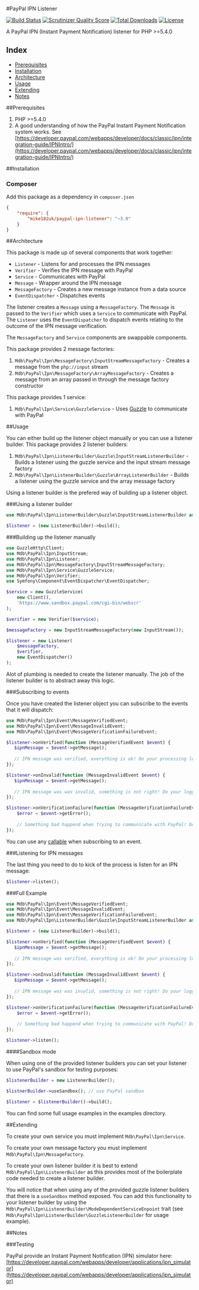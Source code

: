 #PayPal IPN Listener

[![Build Status](https://img.shields.io/travis/mike182uk/paypal-ipn-listener.svg?style=flat-square)](http://travis-ci.org/mike182uk/paypal-ipn-listener)
[![Scrutinizer Quality Score](https://img.shields.io/scrutinizer/g/mike182uk/paypal-ipn-listener.svg?style=flat-square)](https://scrutinizer-ci.com/g/mike182uk/paypal-ipn-listener/)
[![Total Downloads](https://img.shields.io/packagist/dt/mike182uk/paypal-ipn-listener.svg?style=flat-square)](https://packagist.org/packages/mike182uk/paypal-ipn-listener)
[![License](https://img.shields.io/github/license/mike182uk/paypal-ipn-listener.svg?style=flat-square)](https://packagist.org/packages/mike182uk/paypal-ipn-listener)

A PayPal IPN (Instant Payment Notification) listener for PHP >=5.4.0

## Index

- [Prerequisites](#prerequisites)
- [Installation](#installation)
- [Architecture](#architecture)
- [Usage](#usage)
- [Extending](#extending)
- [Notes](#notes)

##<a id="prerequisites"></a>Prerequisites

1. PHP >=5.4.0
2. A good understanding of how the PayPal Instant Payment Notification system works. See [https://developer.paypal.com/webapps/developer/docs/classic/ipn/integration-guide/IPNIntro/](https://developer.paypal.com/webapps/developer/docs/classic/ipn/integration-guide/IPNIntro/)

##<a id="installation"></a>Installation

### Composer

Add this package as a dependency in `composer.json`

```json
{
    "require": {
        "mike182uk/paypal-ipn-listener": "~3.0"
    }
}
```

##<a id="architecture"></a>Architecture

This package is made up of several components that work together:

- `Listener` - Listens for and processes the IPN messages
- `Verifier` - Verifies the IPN message with PayPal
- `Service` - Communicates with PayPal
- `Message` - Wrapper around the IPN message
- `MessageFactory` - Creates a new message instance from a data source
- `EventDispatcher` - Dispatches events

The listener creates a `Message` using a `MessageFactory`. The `Message` is passed to the `Verifier` which uses a `Service` to communicate with PayPal. The `Listener` uses the `EventDispatcher` to dispatch events relating to the outcome of the IPN message verification.

The `MessageFactory` and `Service` components are swappable components.

This package provides 2 message factories:

1. `Mdb\PayPal\Ipn\MessageFactory\InputStreamMessageFactory` - Creates a message from the `php://input` stream
2. `Mdb\PayPal\Ipn\MessageFactory\ArrayMessageFactory` - Creates a message from an array passed in through the message factory constructor

This package provides 1 service:

1. `Mdb\PayPal\Ipn\Service\GuzzleService` - Uses [Guzzle](https://github.com/guzzle/guzzle) to communicate with PayPal

##<a id="usage"></a>Usage

You can either build up the listener object manually or you can use a listener builder. This package provides 2 listener builders:

1. `Mdb\PayPal\Ipn\ListenerBuilder\Guzzle\InputStreamListenerBuilder` - Builds a listener using the guzzle service and the input stream message factory
2. `Mdb\PayPal\Ipn\ListenerBuilder\Guzzle\ArrayListenerBuilder` - Builds a listener using the guzzle service and the array message factory

Using a listener builder is the prefered way of building up a listener object.

###Using a listener builder

```php
use Mdb\PayPal\Ipn\ListenerBuilder\Guzzle\InputStreamListenerBuilder as ListenerBuilder;

$listener = (new ListenerBuilder)->build();
```

###Building up the listener manually

```php
use GuzzleHttp\Client;
use Mdb\PayPal\Ipn\InputStream;
use Mdb\PayPal\Ipn\Listener;
use Mdb\PayPal\Ipn\MessageFactory\InputStreamMessageFactory;
use Mdb\PayPal\Ipn\Service\GuzzleService;
use Mdb\PayPal\Ipn\Verifier;
use Symfony\Component\EventDispatcher\EventDispatcher;

$service = new GuzzleService(
    new Client(),
    'https://www.sandbox.paypal.com/cgi-bin/webscr'
);

$verifier = new Verifier($service);

$messageFactory = new InputStreamMessageFactory(new InputStream());

$listener = new Listener(
    $messageFactory,
    $verifier,
    new EventDispatcher()
);
```

Alot of plumbing is needed to create the listener manually. The job of the listener builder is to abstract away this logic.

###Subscribing to events

Once you have created the listener object you can subscribe to the events that it will dispatch:

```php
use Mdb\PayPal\Ipn\Event\MessageVerifiedEvent;
use Mdb\PayPal\Ipn\Event\MessageInvalidEvent;
use Mdb\PayPal\Ipn\Event\MessageVerificationFailureEvent;

$listener->onVerified(function (MessageVerifiedEvent $event) {
   $ipnMessage = $event->getMessage();
   
   // IPN message was verified, everything is ok! Do your processing logic here...
});

$listener->onInvalid(function (MessageInvalidEvent $event) {
   $ipnMessage = $event->getMessage();
   
   // IPN message was was invalid, something is not right! Do your logging here...
});

$listener->onVerificationFailure(function (MessageVerificationFailureEvent $event) {
    $error = $event->getError();
    
    // Something bad happend when trying to communicate with PayPal! Do your logging here...
});
```

You can use any [callable](https://php.net/manual/en/language.types.callable.php) when subscribing to an event.

###Listening for IPN messages

The last thing you need to do to kick of the process is listen for an IPN message:

```php
$listener->listen();
```

###Full Example 

```php
use Mdb\PayPal\Ipn\Event\MessageVerifiedEvent;
use Mdb\PayPal\Ipn\Event\MessageInvalidEvent;
use Mdb\PayPal\Ipn\Event\MessageVerificationFailureEvent;
use Mdb\PayPal\Ipn\ListenerBuilder\Guzzle\InputStreamListenerBuilder as ListenerBuilder;

$listener = (new ListenerBuilder)->build();

$listener->onVerified(function (MessageVerifiedEvent $event) {
   $ipnMessage = $event->getMessage();
   
   // IPN message was verified, everything is ok! Do your processing logic here...
});

$listener->onInvalid(function (MessageInvalidEvent $event) {
   $ipnMessage = $event->getMessage();
   
   // IPN message was was invalid, something is not right! Do your logging here...
});

$listener->onVerificationFailure(function (MessageVerificationFailureEvent $event) {
    $error = $event->getError();
    
    // Something bad happend when trying to communicate with PayPal! Do your logging here...
});

$listener->listen();
```

####Sandbox mode

When using one of the provided listener builders you can set your listener to use PayPal's sandbox for testing purposes:

```php
$listenerBuilder = new ListenerBuilder();

$listnerBuilder->useSandbox(); // use PayPal sandbox

$listener = $listenerBuilder()->build();
```

You can find some full usage examples in the examples directory.

##<a id="extending"></a>Extending

To create your own service you must implement `Mdb\PayPal\Ipn\Service`.

To create your own message factory you must implement `Mdb\PayPal\Ipn\MessageFactory`.

To create your own listener builder it is best to extend `Mdb\PayPal\Ipn\ListenerBuilder` as this provides most of the boilerplate code needed to create a listener builder.

You will notice that when using any of the provided guzzle listener builders that there is a `useSandbox` method exposed. You can add this functionality to your listener builder by using the `Mdb\PayPal\Ipn\ListenerBuilder\ModeDependentServiceEnpoint` trait (see `Mdb\PayPal\Ipn\ListenerBuilder\GuzzleListenerBuilder` for usage example).

##<a id="notes"></a>Notes

###Testing

PayPal provide an Instant Payment Notification (IPN) simulator here: [https://developer.paypal.com/webapps/developer/applications/ipn_simulator](https://developer.paypal.com/webapps/developer/applications/ipn_simulator)
